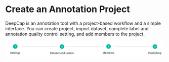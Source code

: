 # Create an Annotation Project

DeepCap is an annotation tool with a project-based workflow and a simple interface. You can create project, import dataset, complete label and annotation quality control setting, and add members to the project.

![](../../.gitbook/assets/image%20%28118%29.png)

